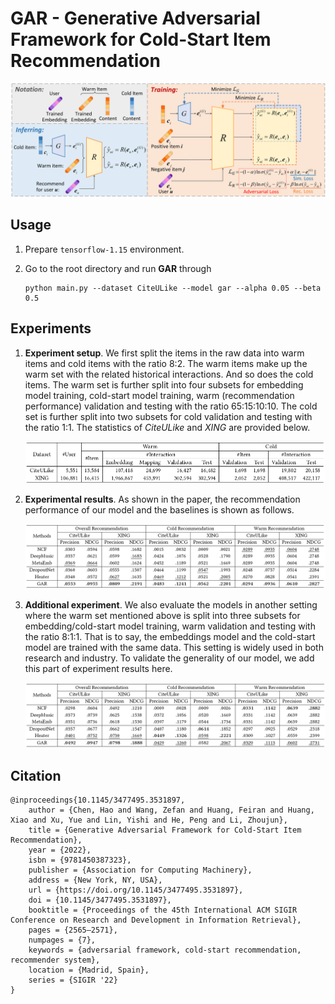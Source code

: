 # GAR - Generative Adversarial Framework for Cold-Start Item Recommendation
![GAR Framework](figure/framework.svg)

## Usage

1. Prepare `tensorflow-1.15` environment. 

2. Go to the root directory and run **GAR** through
   
      ```
     python main.py --dataset CiteULike --model gar --alpha 0.05 --beta 0.5
      ```
      
## Experiments

1. **Experiment setup**. We first split the items in the raw data into warm items and cold items with the ratio 8:2. The warm items make up the warm set with the related historical interactions. And so does the cold items. The warm set is further split into four subsets for embedding model training, cold-start model training, warm (recommendation performance) validation and testing with the ratio 65:15:10:10. The cold set is further split into two subsets for cold validation and testing with the ratio 1:1.
The statistics of *CiteULike* and *XING* are provided below.

    ![data](figure/data.png)


2. **Experimental results**. As shown in the paper, the recommendation performance of our model and the baselines is shown as follows.

    ![results](figure/experiment.png)

3. **Additional experiment**. We also evaluate the models in another setting where the warm set mentioned above is split into three subsets for embedding/cold-start model training, warm validation and testing with the ratio 8:1:1. That is to say, the embeddings model and the cold-start model are trained with the same data. This setting is widely used in both research and industry. To validate the generality of our model, we add this part of experiment results here. 
    
    ![results](figure/add_experiment.png)

## Citation 
```
@inproceedings{10.1145/3477495.3531897,
	author = {Chen, Hao and Wang, Zefan and Huang, Feiran and Huang, Xiao and Xu, Yue and Lin, Yishi and He, Peng and Li, Zhoujun},
	title = {Generative Adversarial Framework for Cold-Start Item Recommendation},
	year = {2022},
	isbn = {9781450387323},
	publisher = {Association for Computing Machinery},
	address = {New York, NY, USA},
	url = {https://doi.org/10.1145/3477495.3531897},
	doi = {10.1145/3477495.3531897},
	booktitle = {Proceedings of the 45th International ACM SIGIR Conference on Research and Development in Information Retrieval},
	pages = {2565–2571},
	numpages = {7},
	keywords = {adversarial framework, cold-start recommendation, recommender system},
	location = {Madrid, Spain},
	series = {SIGIR '22}
}
```